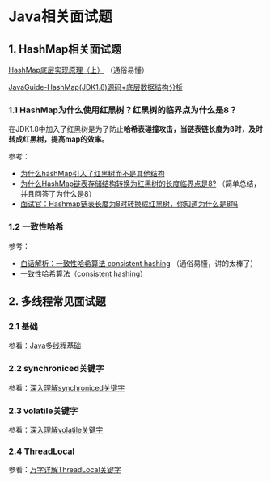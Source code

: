 # Java相关面试题

## 1. HashMap相关面试题

[HashMap底层实现原理（上）](https://zhuanlan.zhihu.com/p/28501879) （通俗易懂）

[JavaGuide-HashMap(JDK1.8)源码+底层数据结构分析](https://snailclimb.gitee.io/javaguide/#/docs/java/collection/HashMap(JDK1.8)%E6%BA%90%E7%A0%81+%E5%BA%95%E5%B1%82%E6%95%B0%E6%8D%AE%E7%BB%93%E6%9E%84%E5%88%86%E6%9E%90) 

### 1.1 HashMap为什么使用红黑树？红黑树的临界点为什么是8？

在JDK1.8中加入了红黑树是为了防止**哈希表碰撞攻击，当链表链长度为8时，及时转成红黑树，提高map的效率。**

参考：

- [为什么hashMap引入了红黑树而不是其他结构](https://www.cnblogs.com/wq-9/articles/14202773.html)
- [为什么HashMap链表存储结构转换为红黑树的长度临界点是8?](https://www.sunjianbo.com/why-threshold-is-8/)  （简单总结，并且回答了为什么是8）
- [面试官：Hashmap链表长度为8时转换成红黑树，你知道为什么是8吗](https://blog.csdn.net/kyle_wu_/article/details/113578055)



### 1.2 一致性哈希

参考：

- [白话解析：一致性哈希算法 consistent hashing](https://www.zsythink.net/archives/1182) （通俗易懂，讲的太棒了）
- [一致性哈希算法（consistent hashing）](https://zhuanlan.zhihu.com/p/129049724) 



## 2. 多线程常见面试题

### 2.1 基础

参看：[Java多线程基础](https://duktig.cn/archives/31/)

### 2.2 synchroniced关键字

参看：[深入理解synchroniced关键字](https://duktig.cn/archives/42/)

### 2.3 volatile关键字

参看：[深入理解volatile关键字](https://duktig.cn/archives/46/)

### 2.4 ThreadLocal

参看：[万字详解ThreadLocal关键字](https://snailclimb.gitee.io/javaguide/#/docs/java/multi-thread/%E4%B8%87%E5%AD%97%E8%AF%A6%E8%A7%A3ThreadLocal%E5%85%B3%E9%94%AE%E5%AD%97)

